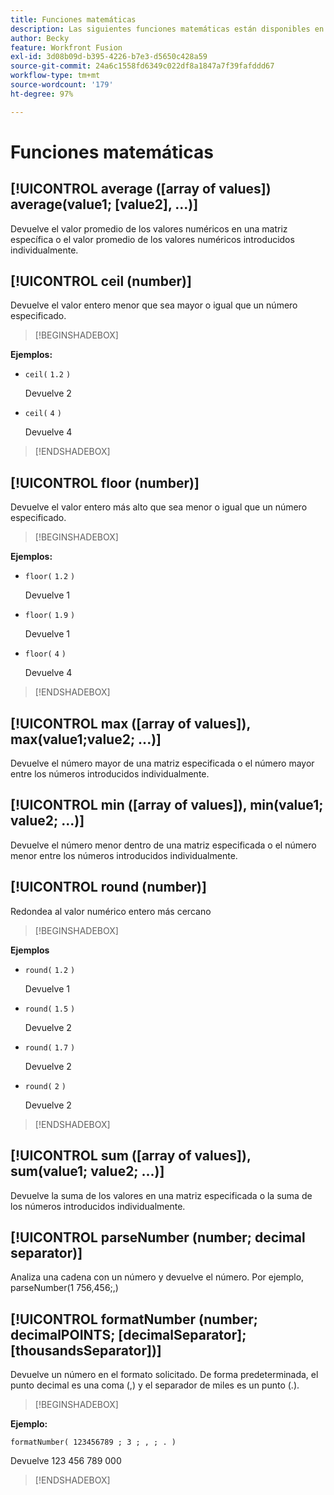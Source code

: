 ```yaml
---
title: Funciones matemáticas
description: Las siguientes funciones matemáticas están disponibles en el panel de asignaciones de Adobe Workfront Fusion.
author: Becky
feature: Workfront Fusion
exl-id: 3d08b09d-b395-4226-b7e3-d5650c428a59
source-git-commit: 24a6c1558fd6349c022df8a1847a7f39fafddd67
workflow-type: tm+mt
source-wordcount: '179'
ht-degree: 97%

---
```


# Funciones matemáticas

## [!UICONTROL average ([array of values]) average(value1; [value2], ...)]

Devuelve el valor promedio de los valores numéricos en una matriz específica o el valor promedio de los valores numéricos introducidos individualmente.

## [!UICONTROL ceil (number)]

Devuelve el valor entero menor que sea mayor o igual que un número especificado.

>[!BEGINSHADEBOX]

**Ejemplos:**

* `ceil(` `1.2` `)`

  Devuelve 2

* `ceil(` `4` `)`

  Devuelve 4

>[!ENDSHADEBOX]

## [!UICONTROL floor (number)]

Devuelve el valor entero más alto que sea menor o igual que un número especificado.

>[!BEGINSHADEBOX]

**Ejemplos:**

* `floor(` `1.2` `)`

  Devuelve 1

* `floor(` `1.9` `)`

  Devuelve 1

* `floor(` `4` `)`

  Devuelve 4

>[!ENDSHADEBOX]

## [!UICONTROL max ([array of values]), max(value1;value2; ...)]

Devuelve el número mayor de una matriz especificada o el número mayor entre los números introducidos individualmente.

## [!UICONTROL min ([array of values]), min(value1; value2; ...)]

Devuelve el número menor dentro de una matriz especificada o el número menor entre los números introducidos individualmente.

## [!UICONTROL round (number)]

Redondea al valor numérico entero más cercano

>[!BEGINSHADEBOX]

**Ejemplos**

* `round(` `1.2` `)`

  Devuelve 1

* `round(` `1.5` `)`

  Devuelve 2

* `round(` `1.7` `)`

  Devuelve 2

* `round(` `2` `)`

  Devuelve 2

>[!ENDSHADEBOX]

## [!UICONTROL sum ([array of values]), sum(value1; value2; ...)]

Devuelve la suma de los valores en una matriz especificada o la suma de los números introducidos individualmente.

## [!UICONTROL parseNumber (number; decimal separator)]

Analiza una cadena con un número y devuelve el número. Por ejemplo, parseNumber(1 756,456;,)

## [!UICONTROL formatNumber (number; decimalPOINTS; [decimalSeparator]; [thousandsSeparator])]

Devuelve un número en el formato solicitado. De forma predeterminada, el punto decimal es una coma (,) y el separador de miles es un punto (.).

>[!BEGINSHADEBOX]

**Ejemplo:**

`formatNumber( 123456789 ; 3 ; , ; . )`

Devuelve 123 456 789 000

>[!ENDSHADEBOX]
